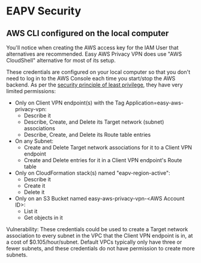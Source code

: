 # EAPV Security

## AWS CLI configured on the local computer

You'll notice when creating the AWS access key for the IAM User that alternatives are recommended.  Easy AWS Privacy VPN does use "AWS CloudShell" alternative for most of its setup.

These credentials are configured on your local computer so that you don't need to log in to the AWS Console each time you start/stop the AWS backend.  As per the [security principle of least privilege](https://en.wikipedia.org/wiki/Principle_of_least_privilege), they have very limited permissions:
- Only on Client VPN endpoint(s) with the Tag Application=easy-aws-privacy-vpn:
  - Describe it
  - Describe, Create, and Delete its Target network (subnet) associations
  - Describe, Create, and Delete its Route table entries
- On any Subnet:
  - Create and Delete Target network associations for it to a Client VPN endpoint
  - Create and Delete entries for it in a Client VPN endpoint's Route table
- Only on CloudFormation stack(s) named "eapv-region-active":
  - Describe it
  - Create it
  - Delete it
- Only on an S3 Bucket named easy-aws-privacy-vpn-\<AWS Account ID\>:
  - List it
  - Get objects in it

Vulnerability: These credentials could be used to create a Target network association to every subnet in the VPC that the Client VPN endpoint is in, at a cost of $0.105/hour/subnet.  Default VPCs typically only have three or fewer subnets, and these credentials do not have permission to create more subnets.
